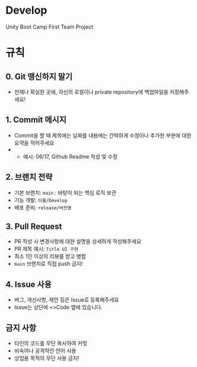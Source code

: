 # Develop
Unity Boot Camp First Team Project

# 규칙

## 0. Git 맹신하지 말기
- 언제나 확실한 곳에, 자신의 로컬이나 private repository에 백업파일을 저장해주세요!

## 1. Commit 메시지
- Commit을 할 때 제목에는 날짜를 내용에는 간략하게 수정이나 추가한 부분에 대한 요약을 적어주세요
- - 예시: 06/17, Github Readme 작성 및 수정

## 2. 브랜치 전략
- 기본 브랜치: `main` : 바탕이 되는 핵심 로직 보관
- 기능 개발: `이름/Develop`
- 배포 준비: `release/버전명`

## 3. Pull Request
- PR 작성 시 변경사항에 대한 설명을 상세하게 작성해주세요
- PR 제목 예시: `Title UI 구현`
- 최소 1인 이상의 리뷰를 받고 병합
- `main` 브랜치로 직접 push 금지!

## 4. Issue 사용
- 버그, 개선사항, 제안 등은 Issue로 등록해주세요
- Issue는 상단에 <>Code 옆에 있습니다.

## 금지 사항
- 타인의 코드를 무단 복사하여 커밋
- 비속어나 공격적인 언어 사용
- 상업용 목적의 무단 사용 금지!
